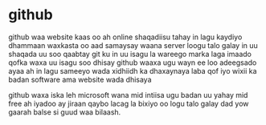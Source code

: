 # github

github waa website kaas oo ah online shaqadiisu tahay in lagu kaydiyo dhammaan waxkasta oo aad samaysay waana server loogu talo galay in uu shaqada uu soo qaabtay git ku in uu isagu la wareego 
marka laga imaado qofka waxa uu isagu soo dhisay 
github waaxa ugu wayn ee loo adeegsado ayaa ah in 
lagu sameeyo wada xidhiidh ka dhaxaynaya laba qof iyo wixii ka badan 
software ama website wada dhisaya 

github
waxa iska leh microsoft wana mid intiisa ugu badan uu yahay mid free ah 
iyadoo ay jiraan qaybo lacag la bixiyo oo logu talo galay dad yow gaarah 
balse si guud waa bilaash.